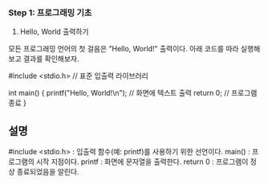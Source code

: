 ### Step 1: 프로그래밍 기초

1. Hello, World 출력하기

모든 프로그래밍 언어의 첫 걸음은 "Hello, World!" 출력이다.
아래 코드를 따라 실행해보고 결과를 확인해보자.

#include <stdio.h> // 표준 입출력 라이브러리

int main() {
    printf("Hello, World!\n"); // 화면에 텍스트 출력
    return 0; // 프로그램 종료
}

## 설명
#include <stdio.h> : 입출력 함수(예: printf)를 사용하기 위한 선언이다.
main() : 프로그램의 시작 지점이다.
printf : 화면에 문자열을 출력한다.
return 0 : 프로그램이 정상 종료되었음을 알린다.
